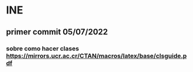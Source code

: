 # INE
## primer commit 05/07/2022
### sobre como hacer clases https://mirrors.ucr.ac.cr/CTAN/macros/latex/base/clsguide.pdf